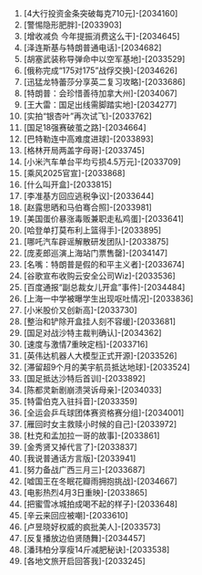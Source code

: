 
1. [4大行投资金条突破每克710元]-[2034160]
1. [警惕隐形肥胖]-[2033903]
1. [增收减负 今年提振消费这么干]-[2034645]
1. [泽连斯基与特朗普通电话]-[2034682]
1. [胡塞武装称导弹命中以空军基地]-[2033529]
1. [俄称完成“175对175”战俘交换]-[2034626]
1. [迅猛龙特蕾莎分享英二复习攻略]-[2033686]
1. [特朗普：会珍惜善待加拿大州]-[2034067]
1. [王大雷：国足出线需脚踏实地]-[2034277]
1. [实拍“银杏叶”再次试飞]-[2033762]
1. [国足18强赛破茧之路]-[2034664]
1. [巴特勒连中高难度进球]-[2033893]
1. [格林开局两盖字母哥]-[2033745]
1. [小米汽车单台平均亏损4.5万元]-[2033709]
1. [乘风2025官宣]-[2033868]
1. [什么叫开盒]-[2033815]
1. [李准基方回应逃税争议]-[2033644]
1. [赵露思晒和马伯骞合照]-[2033981]
1. [美国蛋价暴涨毒贩兼职走私鸡蛋]-[2033641]
1. [哈登单打莫布利上篮得手]-[2033895]
1. [哪吒汽车辟谣解散研发团队]-[2033875]
1. [庞麦郎巡演上海站门票售罄]-[2034147]
1. [名嘴：特朗普是假的和平主义者]-[2033674]
1. [谷歌宣布收购云安全公司Wiz]-[2033536]
1. [百度通报“副总裁女儿开盒”事件]-[2034484]
1. [上海一中学被曝学生出现呕吐情况]-[2033836]
1. [小米股价又创新高]-[2033730]
1. [整治和铲除开盒挂人刻不容缓]-[2033681]
1. [国足对战沙特主裁判确认]-[2034362]
1. [速度与激情7重映定档]-[2033716]
1. [英伟达机器人大模型正式开源]-[2033526]
1. [滞留超9个月的美宇航员抵达地球]-[2033524]
1. [国足抵达沙特后首训]-[2033892]
1. [陈都灵新剧崩溃哭诉母亲]-[2034033]
1. [特雷伯克入驻抖音]-[2033359]
1. [全运会乒乓球团体赛资格赛分组]-[2034001]
1. [雁回时女主救赎小时候的自己]-[2033972]
1. [杜克和孟加拉一哥的故事]-[2033861]
1. [金秀贤又掉代言了]-[2033837]
1. [我说普通话方言版]-[2033941]
1. [努力备战广西三月三]-[2033687]
1. [嘘国王在冬眠花瓣雨拥抱挑战]-[2034667]
1. [电影热烈4月3日重映]-[2033865]
1. [把蜜雪冰城拍成喝不起的样子]-[2033648]
1. [辛云来回应被嘲]-[2033610]
1. [卢昱晓好权威的疯批美人]-[2033573]
1. [反复播放边伯贤随舞]-[2034457]
1. [潘玮柏分享瘦14斤减肥秘诀]-[2033538]
1. [各地文旅开启回答我]-[2033245]